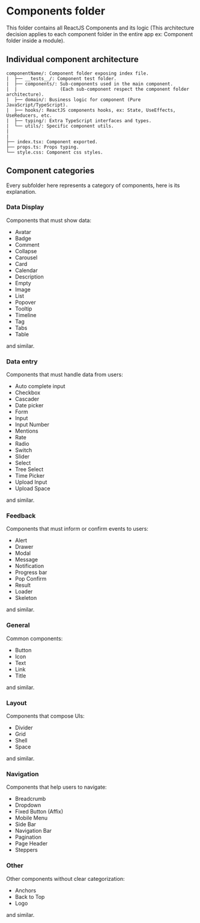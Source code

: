 # Components folder

This folder contains all ReactJS Components and its logic (This architecture decision applies to each component folder in the entire app ex: Component folder inside a module).

## Individual component architecture

```
componentName/: Component folder exposing index file.
|  ├── __tests__/: Component test folder.
|  ├── components/: Sub-components used in the main component.
|  |                (Each sub-component respect the component folder architecture).
|  ├── domain/: Business logic for component (Pure JavaScript/TypeScript).
|  ├── hooks/: ReactJS components hooks, ex: State, UseEffects, UseReducers, etc.
|  ├── typing/: Extra TypeScript interfaces and types.
|  └── utils/: Specific component utils.
|
|
├── index.tsx: Component exported.
├── props.ts: Props typing.
└── style.css: Component css styles.
```

## Component categories

Every subfolder here represents a category of components, here is its explanation.

### **Data Display**

Components that must show data:

- Avatar
- Badge
- Comment
- Collapse
- Carousel
- Card
- Calendar
- Description
- Empty
- Image
- List
- Popover
- Tooltip
- Timeline
- Tag
- Tabs
- Table

and similar.

### **Data entry**

Components that must handle data from users:

- Auto complete input
- Checkbox
- Cascader
- Date picker
- Form
- Input
- Input Number
- Mentions
- Rate
- Radio
- Switch
- Slider
- Select
- Tree Select
- Time Picker
- Upload Input
- Upload Space

and similar.

### **Feedback**

Components that must inform or confirm events to users:

- Alert
- Drawer
- Modal
- Message
- Notification
- Progress bar
- Pop Confirm
- Result
- Loader
- Skeleton

and similar.

### **General**

Common components:

- Button
- Icon
- Text
- Link
- Title

and similar.

### **Layout**

Components that compose UIs:

- Divider
- Grid
- Shell
- Space

and similar.

### **Navigation**

Components that help users to navigate:

- Breadcrumb
- Dropdown
- Fixed Button (Affix)
- Mobile Menu
- Side Bar
- Navigation Bar
- Pagination
- Page Header
- Steppers

### **Other**

Other components without clear categorization:

- Anchors
- Back to Top
- Logo

and similar.
